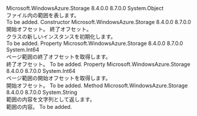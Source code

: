 <Type Name="FileRange" FullName="Microsoft.WindowsAzure.Storage.File.FileRange">
  <TypeSignature Language="C#" Value="public sealed class FileRange" />
  <TypeSignature Language="ILAsm" Value=".class public auto ansi sealed beforefieldinit FileRange extends System.Object" />
  <TypeSignature Language="DocId" Value="T:Microsoft.WindowsAzure.Storage.File.FileRange" />
  <TypeSignature Language="VB.NET" Value="Public NotInheritable Class FileRange" />
  <TypeSignature Language="F#" Value="type FileRange = class" />
  <AssemblyInfo>
    <AssemblyName>Microsoft.WindowsAzure.Storage</AssemblyName>
    <AssemblyVersion>8.4.0.0</AssemblyVersion>
    <AssemblyVersion>8.7.0.0</AssemblyVersion>
  </AssemblyInfo>
  <Base>
    <BaseTypeName>System.Object</BaseTypeName>
  </Base>
  <Interfaces />
  <Docs>
    <summary>
            ファイル内の範囲を表します。
            </summary>
    <remarks>To be added.</remarks>
  </Docs>
  <Members>
    <Member MemberName=".ctor">
      <MemberSignature Language="C#" Value="public FileRange (long start, long end);" />
      <MemberSignature Language="ILAsm" Value=".method public hidebysig specialname rtspecialname instance void .ctor(int64 start, int64 end) cil managed" />
      <MemberSignature Language="DocId" Value="M:Microsoft.WindowsAzure.Storage.File.FileRange.#ctor(System.Int64,System.Int64)" />
      <MemberSignature Language="VB.NET" Value="Public Sub New (start As Long, end As Long)" />
      <MemberSignature Language="F#" Value="new Microsoft.WindowsAzure.Storage.File.FileRange : int64 * int64 -&gt; Microsoft.WindowsAzure.Storage.File.FileRange" Usage="new Microsoft.WindowsAzure.Storage.File.FileRange (start, end)" />
      <MemberType>Constructor</MemberType>
      <AssemblyInfo>
        <AssemblyName>Microsoft.WindowsAzure.Storage</AssemblyName>
        <AssemblyVersion>8.4.0.0</AssemblyVersion>
        <AssemblyVersion>8.7.0.0</AssemblyVersion>
      </AssemblyInfo>
      <Parameters>
        <Parameter Name="start" Type="System.Int64" />
        <Parameter Name="end" Type="System.Int64" />
      </Parameters>
      <Docs>
        <param name="start">開始オフセット。</param>
        <param name="end">終了オフセット。</param>
        <summary>
            <see cref="T:Microsoft.WindowsAzure.Storage.File.FileRange" /> クラスの新しいインスタンスを初期化します。
            </summary>
        <remarks>To be added.</remarks>
      </Docs>
    </Member>
    <Member MemberName="EndOffset">
      <MemberSignature Language="C#" Value="public long EndOffset { get; }" />
      <MemberSignature Language="ILAsm" Value=".property instance int64 EndOffset" />
      <MemberSignature Language="DocId" Value="P:Microsoft.WindowsAzure.Storage.File.FileRange.EndOffset" />
      <MemberSignature Language="VB.NET" Value="Public ReadOnly Property EndOffset As Long" />
      <MemberSignature Language="F#" Value="member this.EndOffset : int64" Usage="Microsoft.WindowsAzure.Storage.File.FileRange.EndOffset" />
      <MemberType>Property</MemberType>
      <AssemblyInfo>
        <AssemblyName>Microsoft.WindowsAzure.Storage</AssemblyName>
        <AssemblyVersion>8.4.0.0</AssemblyVersion>
        <AssemblyVersion>8.7.0.0</AssemblyVersion>
      </AssemblyInfo>
      <ReturnValue>
        <ReturnType>System.Int64</ReturnType>
      </ReturnValue>
      <Docs>
        <summary>
            ページ範囲の終了オフセットを取得します。
            </summary>
        <value>終了オフセット。</value>
        <remarks>To be added.</remarks>
      </Docs>
    </Member>
    <Member MemberName="StartOffset">
      <MemberSignature Language="C#" Value="public long StartOffset { get; }" />
      <MemberSignature Language="ILAsm" Value=".property instance int64 StartOffset" />
      <MemberSignature Language="DocId" Value="P:Microsoft.WindowsAzure.Storage.File.FileRange.StartOffset" />
      <MemberSignature Language="VB.NET" Value="Public ReadOnly Property StartOffset As Long" />
      <MemberSignature Language="F#" Value="member this.StartOffset : int64" Usage="Microsoft.WindowsAzure.Storage.File.FileRange.StartOffset" />
      <MemberType>Property</MemberType>
      <AssemblyInfo>
        <AssemblyName>Microsoft.WindowsAzure.Storage</AssemblyName>
        <AssemblyVersion>8.4.0.0</AssemblyVersion>
        <AssemblyVersion>8.7.0.0</AssemblyVersion>
      </AssemblyInfo>
      <ReturnValue>
        <ReturnType>System.Int64</ReturnType>
      </ReturnValue>
      <Docs>
        <summary>
            ページ範囲の開始オフセットを取得します。
            </summary>
        <value>開始オフセット。</value>
        <remarks>To be added.</remarks>
      </Docs>
    </Member>
    <Member MemberName="ToString">
      <MemberSignature Language="C#" Value="public override string ToString ();" />
      <MemberSignature Language="ILAsm" Value=".method public hidebysig virtual instance string ToString() cil managed" />
      <MemberSignature Language="DocId" Value="M:Microsoft.WindowsAzure.Storage.File.FileRange.ToString" />
      <MemberSignature Language="VB.NET" Value="Public Overrides Function ToString () As String" />
      <MemberSignature Language="F#" Value="override this.ToString : unit -&gt; string" Usage="fileRange.ToString " />
      <MemberType>Method</MemberType>
      <AssemblyInfo>
        <AssemblyName>Microsoft.WindowsAzure.Storage</AssemblyName>
        <AssemblyVersion>8.4.0.0</AssemblyVersion>
        <AssemblyVersion>8.7.0.0</AssemblyVersion>
      </AssemblyInfo>
      <ReturnValue>
        <ReturnType>System.String</ReturnType>
      </ReturnValue>
      <Parameters />
      <Docs>
        <summary>
            範囲の内容を文字列として返します。
            </summary>
        <returns>範囲の内容。</returns>
        <remarks>To be added.</remarks>
      </Docs>
    </Member>
  </Members>
</Type>